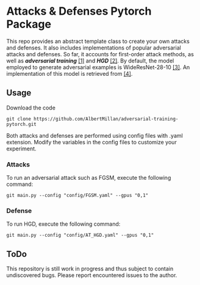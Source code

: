 # Attacks & Defenses Pytorch Package
This repo provides an abstract template class to create your own attacks and defenses. It also includes 
implementations of popular adversarial attacks and defenses.
So far, it accounts for first-order attack methods, as well as 
***adversarial training*** [[1]](https://arxiv.org/abs/1706.06083) and
***HGD*** [[2]](https://arxiv.org/abs/1712.02976).
By default, the model employed to generate adversarial examples is WideResNet-28-10 [[3]](https://arxiv.org/abs/1605.07146).
An implementation of this model is retrieved from [[4]](https://github.com/xternalz/WideResNet-pytorch).

## Usage
Download the code 
```
git clone https://github.com/AlbertMillan/adversarial-training-pytorch.git
```

Both attacks and defenses are performed using config files with .yaml extension. 
Modify the variables in the config files to customize your experiment.

### Attacks
To run an adversarial attack such as FGSM, execute the following command:
```
git main.py --config "config/FGSM.yaml" --gpus "0,1"
```

### Defense
To run HGD, execute the following command:
```
git main.py --config "config/AT_HGD.yaml" --gpus "0,1"
```

## ToDo
This repository is still work in progress and thus subject to contain undiscovered bugs. 
Please report encountered issues to the author.
